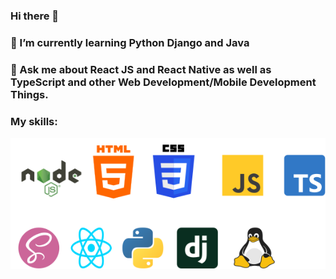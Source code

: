 ### Hi there 👋

### 🌱 I’m currently learning Python Django and Java
### 💬 Ask me about React JS and React Native as well as TypeScript and other Web Development/Mobile Development Things. 

### My skills:
<p align="left">
    <img src="./SVG/skilss.svg">
</p>


